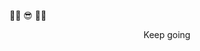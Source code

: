 👍🏼 😎 👍🏼

<section gyoza:hooker="😎">
	<header>
		<slot>
			<p>Keep going</p>
		</slot>
	</header>
</section>
